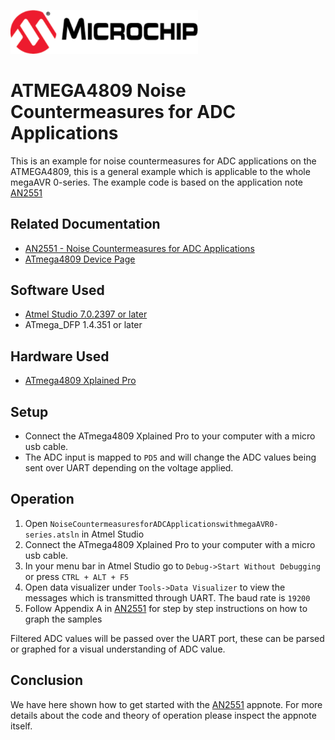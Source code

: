 <a href="https://www.microchip.com" rel="nofollow"><img src="images/microchip.png" alt="MCHP" width="300"/></a>

# ATMEGA4809 Noise Countermeasures for ADC Applications

This is an example for noise countermeasures for ADC applications on the ATMEGA4809, this is a general example which is applicable to the whole megaAVR 0-series. The example code is based on the application note [AN2551](#Related-Documentation)

## Related Documentation

- [AN2551 -  Noise Countermeasures for ADC Applications ](https://www.microchip.com/wwwAppNotes/AppNotes.aspx?appnote=en600674)
- [ATmega4809 Device Page](https://www.microchip.com/wwwproducts/en/ATMEGA4809)

## Software Used

- [Atmel Studio 7.0.2397 or later](https://www.microchip.com/mplab/avr-support/atmel-studio-7)
- ATmega_DFP 1.4.351 or later

## Hardware Used

- [ATmega4809 Xplained Pro](https://www.microchip.com/developmenttools/ProductDetails/ATMEGA4809-XPRO)

## Setup

* Connect the ATmega4809 Xplained Pro to your computer with a micro usb cable.
* The ADC input is mapped to `PD5` and will change the ADC values being sent over UART depending on the voltage applied.

## Operation

1. Open `NoiseCountermeasuresforADCApplicationswithmegaAVR0-series.atsln` in Atmel Studio
2. Connect the ATmega4809 Xplained Pro to your computer with a micro usb cable.
3. In your menu bar in Atmel Studio go to `Debug->Start Without Debugging` or press `CTRL + ALT + F5`
4. Open data visualizer under `Tools->Data Visualizer` to view the messages which is transmitted through UART. The baud rate is `19200`
5. Follow Appendix A in [AN2551](#Related-Documentation) for step by step instructions on how to graph the samples

Filtered ADC values will be passed over the UART port, these can be parsed or graphed for a visual understanding of ADC value.

## Conclusion

We have here shown how to get started with the [AN2551](#Related-Documentation) appnote. For more details about the code and theory of operation please inspect the appnote itself.